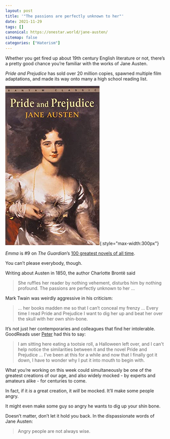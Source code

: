 ```yaml
---
layout: post
title: '"The passions are perfectly unknown to her"'
date: 2021-11-29
tags: []
canonical: https://onestar.world/jane-austen/
sitemap: false
categories: ["Haterism"]
---
```


Whether you get fired up about 19th century English literature or not, there’s a pretty good chance you’re familiar with the works of Jane Austen.

_Pride and Prejudice_ has sold over 20 million copies, spawned multiple film adaptations, and made its way onto many a high school reading list.

![Pride and Prejudice book cover](/images/pride-and-prejudice.webp){:style="max-width:300px"}

_Emma_ is #9 on _The Guardian_’s [100 greatest novels of all time](https://www.theguardian.com/books/2003/oct/12/features.fiction).

You can’t please everybody, though.

Writing about Austen in 1850, the author Charlotte Brontë said

> She ruffles her reader by nothing vehement, disturbs him by nothing profound. The passions are perfectly unknown to her …

Mark Twain was weirdly aggressive in his criticism:

> … her books madden me so that I can’t conceal my frenzy … Every time I read Pride and Prejudice I want to dig her up and beat her over the skull with her own shin-bone.

It’s not just her contemporaries and colleagues that find her intolerable. GoodReads user [Peter](https://www.goodreads.com/review/show/227027862?book_show_action=true) had this to say:

> I am sitting here eating a tootsie roll, a Halloween left over, and I can't help notice the similarities between it and the novel Pride and Prejudice … I've been at this for a while and now that I finally got it down, I have to wonder why I put it into mouth to begin with.

What you’re working on this week could simultaneously be one of the greatest creations of our age, and also widely mocked - by experts and amateurs alike - for centuries to come.

In fact, if it _is_ a great creation, it _will_ be mocked. It’ll make some people angry.

It might even make some guy so angry he wants to dig up your shin bone.

Doesn’t matter, don’t let it hold you back. In the dispassionate words of Jane Austen:

> Angry people are not always wise.
